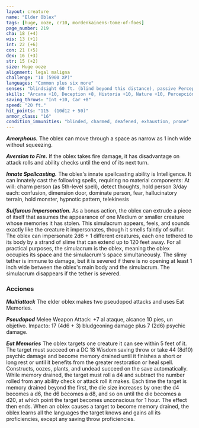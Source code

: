 ```yaml
---
layout: creature
name: "Elder Oblex"
tags: [huge, ooze, cr10, mordenkainens-tome-of-foes]
page_number: 219
cha: 18 (+4)
wis: 13 (+1)
int: 22 (+6)
con: 21 (+5)
dex: 16 (+3)
str: 15 (+2)
size: Huge ooze
alignment: legal maligna
challenge: "10 (5900 XP)"
languages: "Common plus six more"
senses: "blindsight 60 ft. (blind beyond this distance), passive Perception 15"
skills: "Arcana +10, Deception +8, Historia +10, Nature +10, Percepción +5, Religion +10"
saving_throws: "Int +10, Car +8"
speed: "20 ft."
hit_points: "115  (10d12 + 50)"
armor_class: "16"
condition_immunities: "blinded, charmed, deafened, exhaustion, prone"
---
```


***Amorphous.*** The oblex can move through a space as narrow as 1 inch wide without squeezing.

***Aversion to Fire.*** If the oblex takes fire damage, it has disadvantage on attack rolls and ability checks until the end of its next turn.

***Innate Spellcasting.*** The oblex's innate spellcasting ability is Intelligence. It can innately cast the following spells, requiring no material components:
At will: charm person (as 5th-level spell), detect thoughts, hold person
3/day each: confusion, dimension door, dominate person, fear, hallucinatory terrain, hold monster, hypnotic pattern, telekinesis

***Sulfurous Impersonation.*** As a bonus action, the oblex can extrude a piece of itself that assumes the appearance of one Medium or smaller creature whose memories it has stolen. This simulacrum appears, feels, and sounds exactly like the creature it impersonates, though it smells faintly of sulfur. The oblex can impersonate 2d6 + 1 different creatures, each one tethered to its body by a strand of slime that can extend up to 120 feet away. For all practical purposes, the simulacrum is the oblex, meaning the oblex occupies its space and the simulacrum's space simultaneously. The slimy tether is immune to damage, but it is severed if there is no opening at least 1 inch wide between the oblex's main body and the simulacrum. The simulacrum disappears if the tether is severed.

### Acciones

***Multiattack*** The elder oblex makes two pseudopod attacks and uses Eat Memories.

***Pseudopod*** Melee Weapon Attack: +7 al ataque, alcance 10 pies, un objetivo. Impacto: 17 (4d6 + 3) bludgeoning damage plus 7 (2d6) psychic damage.

***Eat Memories*** The oblex targets one creature it can see within 5 feet of it. The target must succeed on a DC 18 Wisdom saving throw or take 44 (8d10) psychic damage and become memory drained until it finishes a short or long rest or until it benefits from the greater restoration or heal spell. Constructs, oozes, plants, and undead succeed on the save automatically.
While memory drained, the target must roll a d4 and subtract the number rolled from any ability check or attack roll it makes. Each time the target is memory drained beyond the first, the die size increases by one: the d4 becomes a d6, the d6 becomes a d8, and so on until the die becomes a d20, at which point the target becomes unconscious for 1 hour. The effect then ends.
When an oblex causes a target to become memory drained, the oblex learns all the languages the target knows and gains all its proficiencies, except any saving throw proficiencies.